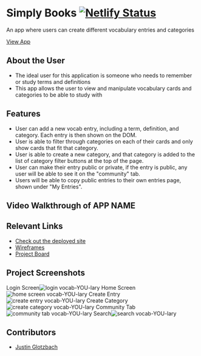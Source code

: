 # Simply Books  [![Netlify Status](https://api.netlify.com/api/v1/badges/882acd35-2dfc-4369-abed-32f6eb643375/deploy-status)](https://app.netlify.com/sites/stunning-cupcake-ad077a/deploys)
<!-- update the netlify badge above with your own badge that you can find at netlify under settings/general#status-badges -->

An app where users can create different vocabulary entries and categories

[View App]([https://stunning-cupcake-ad077a.netlify.app/](https://jg-simply-books.netlify.app/))

## About the User <!-- This is a scaled down user persona -->
- The ideal user for this application is someone who needs to remember or study terms and definitions
- This app allows the user to view and manipulate vocabulary cards and categories to be able to study with

## Features <!-- List your app features using bullets! Do NOT use a paragraph. No one will read that! -->
- User can add a new vocab entry, including a term, definition, and category. Each entry is then shown on the DOM.
- User is able to filter through categories on each of their cards and only show cards that fit that category.
- User is able to create a new category, and that category is added to the list of category filter buttons at the top of the page.
- User can make their entry public or private, if the entry is public, any user will be able to see it on the "community" tab.
- Users will be able to copy public entries to their own entries page, shown under "My Entries".

## Video Walkthrough of APP NAME <!-- A loom link is sufficient -->


## Relevant Links <!-- Link to all the things that are required outside of the ones that have their own section -->
- [Check out the deployed site](https://stunning-cupcake-ad077a.netlify.app/)
- [Wireframes](#your-link)
- [Project Board](https://github.com/users/justinglotz/projects/4)

## Project Screenshots <!-- These can be inside of your project. Look at the repos from class and see how the images are included in the readme -->
Login Screen![login vocab-YOU-lary](https://github.com/user-attachments/assets/e8914ab7-32ae-4aaa-9a14-e7fd7e43184a)
Home Screen![home screen vocab-YOU-lary](https://github.com/user-attachments/assets/d7059d70-97d3-4545-a54a-248b8b780aed)
Create Entry![create entry vocab-YOU-lary](https://github.com/user-attachments/assets/8fde1683-13f2-4aa4-a7f8-5fcd798edb25)
Create Category![create category vocab-YOU-lary](https://github.com/user-attachments/assets/7c30bfab-ce1d-46c4-a683-dfc779baef18)
Community Tab![community tab vocab-YOU-lary](https://github.com/user-attachments/assets/3b1f3c50-70fb-4ad1-829d-c806ea12723f)
Search![search vocab-YOU-lary](https://github.com/user-attachments/assets/2db99ae4-264c-49ee-b84b-5479e718d3a1)








## Contributors
- [Justin Glotzbach]([https://github.com/your-github-url](https://github.com/justinglotz))
